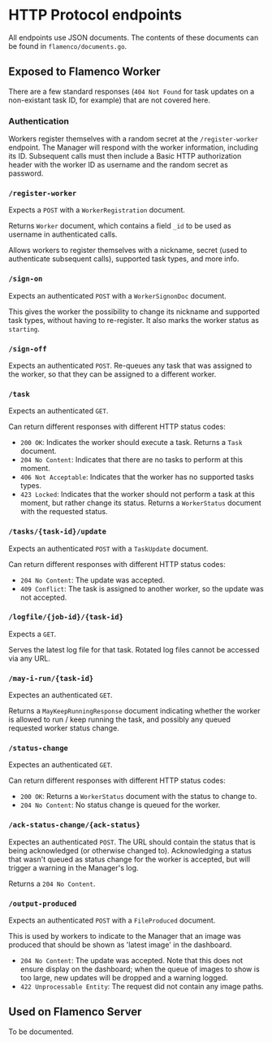 # HTTP Protocol endpoints

All endpoints use JSON documents. The contents of these documents can be found
in `flamenco/documents.go`.


## Exposed to Flamenco Worker

There are a few standard responses (`404 Not Found` for task updates on a
non-existant task ID, for example) that are not covered here.

### Authentication

Workers register themselves with a random secret at the `/register-worker`
endpoint. The Manager will respond with the worker information, including its
ID. Subsequent calls must then include a Basic HTTP authorization header with
the worker ID as username and the random secret as password.

### `/register-worker`

Expects a `POST` with a `WorkerRegistration` document.

Returns `Worker` document, which contains a field `_id` to be used as username
in authenticated calls.

Allows workers to register themselves with a nickname, secret (used to
authenticate subsequent calls), supported task types, and more info.

### `/sign-on`

Expects an authenticated `POST` with a `WorkerSignonDoc` document.

This gives the worker the possibility to change its nickname and supported task
types, without having to re-register. It also marks the worker status as
`starting`.

### `/sign-off`

Expects an authenticated `POST`. Re-queues any task that was assigned to the
worker, so that they can be assigned to a different worker.

### `/task`

Expects an authenticated `GET`.

Can return different responses with different HTTP status codes:

- `200 OK`: Indicates the worker should execute a task. Returns a `Task`
  document.
- `204 No Content`: Indicates that there are no tasks to perform at this moment.
- `406 Not Acceptable`: Indicates that the worker has no supported tasks types.
- `423 Locked`: Indicates that the worker should not perform a task at this
  moment, but rather change its status. Returns a `WorkerStatus` document with
  the requested status.

### `/tasks/{task-id}/update`

Expects an authenticated `POST` with a `TaskUpdate` document.

Can return different responses with different HTTP status codes:

- `204 No Content`: The update was accepted.
- `409 Conflict`: The task is assigned to another worker, so the update was not
  accepted.

### `/logfile/{job-id}/{task-id}`

Expects a `GET`.

Serves the latest log file for that task. Rotated log files cannot be accessed
via any URL.

### `/may-i-run/{task-id}`

Expectes an authenticated `GET`.

Returns a `MayKeepRunningResponse` document indicating whether the worker is
allowed to run / keep running the task, and possibly any queued requested worker
status change.

### `/status-change`

Expectes an authenticated `GET`.

Can return different responses with different HTTP status codes:

- `200 OK`: Returns a `WorkerStatus` document with the status to change to.
- `204 No Content`: No status change is queued for the worker.

### `/ack-status-change/{ack-status}`

Expectes an authenticated `POST`. The URL should contain the status that is
being acknowledged (or otherwise changed to). Acknowledging a status that wasn't
queued as status change for the worker is accepted, but will trigger a warning
in the Manager's log.

Returns a `204 No Content`.

### `/output-produced`

Expects an authenticated `POST` with a `FileProduced` document.

This is used by workers to indicate to the Manager that an image was produced
that should be shown as 'latest image' in the dashboard.

- `204 No Content`: The update was accepted. Note that this does not ensure
  display on the dashboard; when the queue of images to show is too large, new
  updates will be dropped and a warning logged.
- `422 Unprocessable Entity`: The request did not contain any image paths.


## Used on Flamenco Server

To be documented.
